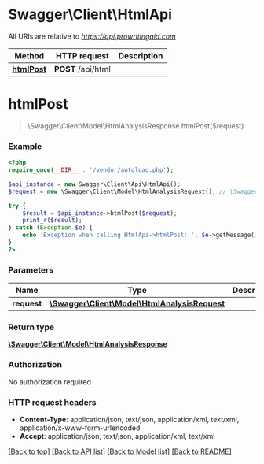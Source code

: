 # Swagger\Client\HtmlApi

All URIs are relative to *https://api.prowritingaid.com*

Method | HTTP request | Description
------------- | ------------- | -------------
[**htmlPost**](HtmlApi.md#htmlPost) | **POST** /api/html | 


# **htmlPost**
> \Swagger\Client\Model\HtmlAnalysisResponse htmlPost($request)



### Example
```php
<?php
require_once(__DIR__ . '/vendor/autoload.php');

$api_instance = new Swagger\Client\Api\HtmlApi();
$request = new \Swagger\Client\Model\HtmlAnalysisRequest(); // \Swagger\Client\Model\HtmlAnalysisRequest | 

try {
    $result = $api_instance->htmlPost($request);
    print_r($result);
} catch (Exception $e) {
    echo 'Exception when calling HtmlApi->htmlPost: ', $e->getMessage(), PHP_EOL;
}
?>
```

### Parameters

Name | Type | Description  | Notes
------------- | ------------- | ------------- | -------------
 **request** | [**\Swagger\Client\Model\HtmlAnalysisRequest**](../Model/\Swagger\Client\Model\HtmlAnalysisRequest.md)|  |

### Return type

[**\Swagger\Client\Model\HtmlAnalysisResponse**](../Model/HtmlAnalysisResponse.md)

### Authorization

No authorization required

### HTTP request headers

 - **Content-Type**: application/json, text/json, application/xml, text/xml, application/x-www-form-urlencoded
 - **Accept**: application/json, text/json, application/xml, text/xml

[[Back to top]](#) [[Back to API list]](../../README.md#documentation-for-api-endpoints) [[Back to Model list]](../../README.md#documentation-for-models) [[Back to README]](../../README.md)

